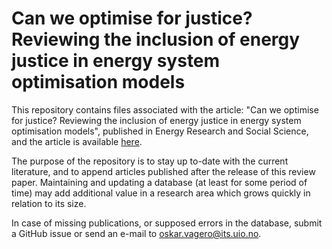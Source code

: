 # Can we optimise for justice? Reviewing the inclusion of energy justice in energy system optimisation models

This repository contains files associated with the article: "Can we optimise for justice? Reviewing the inclusion of energy justice in energy system optimisation models", published in Energy Research and Social Science, and the article is available [here](https://doi.org/10.1016/j.erss.2022.102913). 

The purpose of the repository is to stay up to-date with the current literature, and to append articles published after the release of this review paper. Maintaining and updating a database (at least for some period of time) may add additional value in a research area which grows quickly in relation to its size.

In case of missing publications, or supposed errors in the database, submit a GitHub issue or send an e-mail to oskar.vagero@its.uio.no.  
